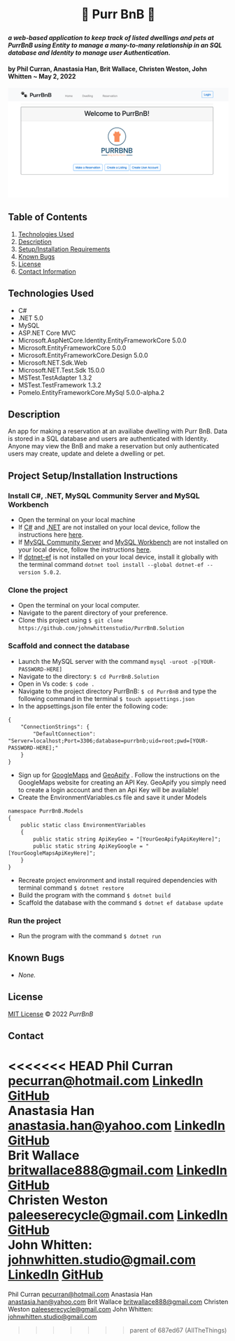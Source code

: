 # <p align="center"> 🐾 **Purr BnB** 🐾 </p>

#### _a web-based application to keep track of listed dwellings and pets at PurrBnB using Entity to manage a many-to-many relationship in an SQL database and Identity to manage user Authentication._

#### by **Phil Curran, Anastasia Han, Brit Wallace, Christen Weston, John Whitten** ~ May 2, 2022

![Cover](./PurrBnB/wwwroot/img/img_01.png)

## Table of Contents

1. [Technologies Used](#technologies)
2. [Description](#description)
3. [Setup/Installation Requirements](#setup)
4. [Known Bugs](#bugs)
5. [License](#license)
6. [Contact Information](#contact)

## Technologies Used <a id="technologies"></a>

- C#
- .NET 5.0
- MySQL
- ASP.NET Core MVC
- Microsoft.AspNetCore.Identity.EntityFrameworkCore 5.0.0
- Microsoft.EntityFrameworkCore 5.0.0
- Microsoft.EntityFrameworkCore.Design 5.0.0
- Microsoft.NET.Sdk.Web
- Microsoft.NET.Test.Sdk 15.0.0
- MSTest.TestAdapter 1.3.2
- MSTest.TestFramework 1.3.2
- Pomelo.EntityFrameworkCore.MySql 5.0.0-alpha.2

## Description <a id="description"></a>

An app for making a reservation at an availiabe dwelling with Purr BnB.  Data is stored in a SQL database and users are authenticated with Identity. Anyone may view the BnB and make a reservation but only authenticated users may create, update and delete a dwelling or pet.

<!-- ### Schema

Add image. -->

<!-- ![Schema](./PurrBnB/wwwroot/img/schema_01.png) -->

## Project Setup/Installation Instructions <a id="setup"></a>

### Install C#, .NET, MySQL Community Server and MySQL Workbench

- Open the terminal on your local machine
- If [C#](https://docs.microsoft.com/en-us/dotnet/csharp/) and [.NET](https://docs.microsoft.com/en-us/dotnet/) are not installed on your local device, follow the instructions here [here](https://www.learnhowtoprogram.com/c-and-net-part-time/getting-started-with-c/installing-c-and-net).
- If [MySQL Community Server](https://dev.mysql.com/downloads/mysql/) and [MySQL Workbench](https://www.mysql.com/products/workbench/) are not installed on your local device, follow the instructions [here](https://www.learnhowtoprogram.com/c-and-net-part-time/getting-started-with-c/installing-and-configuring-mysql).
- If [dotnet-ef](https://docs.microsoft.com/en-us/ef/core/cli/dotnet) is not installed on your local device, install it globally with the terminal command `dotnet tool install --global dotnet-ef --version 5.0.2`.

### Clone the project

- Open the terminal on your local computer.
- Navigate to the parent directory of your preference.
- Clone this project using `$ git clone https://github.com/johnwhittenstudio/PurrBnB.Solution`

### Scaffold and connect the database

- Launch the MySQL server with the command `mysql -uroot -p[YOUR-PASSWORD-HERE]`
- Navigate to the directory: `$ cd PurrBnB.Solution`
- Open in Vs code: `$ code .`
- Navigate to the project directory PurrBnB: `$ cd PurrBnB` and type the following command in the terminal `$ touch appsettings.json`
- In the appsettings.json file enter the following code:

```
{
    "ConnectionStrings": {
        "DefaultConnection": "Server=localhost;Port=3306;database=purrbnb;uid=root;pwd=[YOUR-PASSWORD-HERE];"
    }
}
```
- Sign up for [GoogleMaps](https://developers.google.com/maps/documentation/javascript/get-api-key) and [GeoApify](https://www.geoapify.com/) . Follow the instructions on the GoogleMaps website for creating an API Key. GeoApify you simply need to create a login account and then an Api Key will be available!
- Create the EnvironmentVariables.cs file and save it under Models
```
namespace PurrBnB.Models
{
    public static class EnvironmentVariables
    {
        public static string ApiKeyGeo = "[YourGeoApifyApiKeyHere]";
        public static string ApiKeyGoogle = "[YourGoogleMapsApiKeyHere]";
    }
}
```
- Recreate project environment and install required dependencies with terminal command `$ dotnet restore`
- Build the program with the command `$ dotnet build`
- Scaffold the database with the command `$ dotnet ef database update`

### Run the project

- Run the program with the command `$ dotnet run`

## Known Bugs <a id="bugs"></a>

- _None._

## License <a id="license"></a>

[MIT License](https://opensource.org/licenses/MIT) © 2022 _PurrBnB_

## Contact <a id="contact"></a>

<<<<<<< HEAD
Phil Curran [pecurran@hotmail.com](mailto:pecurran@hotmail.com) [LinkedIn](https://www.linkedin.com/in/philcurran/) [GitHub](https://github.com/phil-curran)<br>
Anastasia Han [anastasia.han@yahoo.com](mailto:anastasia.han@yahoo.com) [LinkedIn](https://www.linkedin.com/in/jungyeonhan/) [GitHub](https://github.com/1ana-banana)<br>
Brit Wallace [britwallace888@gmail.com](mailto:britwallace888@gmail.com) [LinkedIn](https://www.linkedin.com/in/brit-wallace/) [GitHub](https://github.com/BritWallace)<br>
Christen Weston [paleeserecycle@gmail.com](mailto:paleeserecycle@gmail.com) [LinkedIn](https://www.linkedin.com/in/christenweston/) [GitHub](https://github.com/ChristenWeston)<br>
John Whitten: [johnwhitten.studio@gmail.com](mailto:johnwhitten.studio@gmail.com) [LinkedIn](https://www.linkedin.com/in/johnwhitten-studio/) [GitHub](https://github.com/johnwhittenstudio)
=======
Phil Curran [pecurran@hotmail.com](mailto:pecurran@hotmail.com)
Anastasia Han [anastasia.han@yahoo.com](mailto:anastasia.han@yahoo.com) 
Brit Wallace [britwallace888@gmail.com](mailto:britwallace888@gmail.com)
Christen Weston [paleeserecycle@gmail.com](mailto:paleeserecycle@gmail.com)
John Whitten: [johnwhitten.studio@gmail.com](mailto:johnwhitten.studio@gmail.com)


>>>>>>> parent of 687ed67 (AllTheThings)
